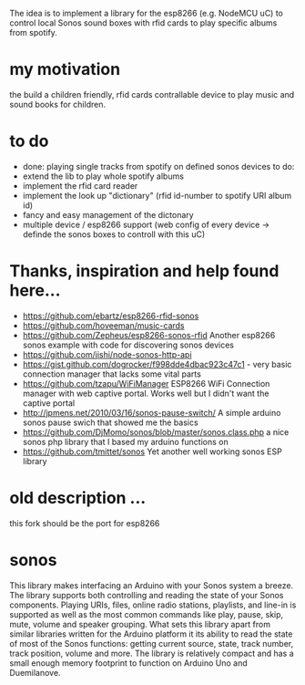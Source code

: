 The idea is to implement a library for the esp8266 (e.g. NodeMCU uC) to control local Sonos sound boxes with rfid cards to play specific albums from spotify.

# my motivation
the build a children friendly, rfid cards contrallable device to play music and sound books for children.

# to do
- done: playing single tracks from spotify on defined sonos devices
to do:
- extend the lib to play whole spotify albums
- implement the rfid card reader
- implement the look up "dictionary" (rfid id-number to spotify URI album id)
- fancy and easy management of the dictonary
- multiple device / esp8266 support (web config of every device -> definde the sonos boxes to controll with this uC)



# Thanks, inspiration and help found here...

- https://github.com/ebartz/esp8266-rfid-sonos 
- https://github.com/hoveeman/music-cards
- https://github.com/Zepheus/esp8266-sonos-rfid Another esp8266 sonos example with code for discovering sonos devices
- https://github.com/jishi/node-sonos-http-api
- https://gist.github.com/dogrocker/f998dde4dbac923c47c1 - very basic connection manager that lacks some vital parts
- https://github.com/tzapu/WiFiManager ESP8266 WiFi Connection manager with web captive portal. Works well but I didn't want the captive portal
- http://jpmens.net/2010/03/16/sonos-pause-switch/ A simple arduino sonos pause swich that showed me the basics
- https://github.com/DjMomo/sonos/blob/master/sonos.class.php a nice sonos php library that I based my arduino functions on
- https://github.com/tmittet/sonos Yet another well working sonos ESP library


# old description ... 


this fork should be the port for esp8266
# sonos
This library makes interfacing an Arduino with your Sonos system a breeze. The library supports both controlling and reading the state of your Sonos components.  Playing URIs, files, online radio stations, playlists, and line-in is supported as well as the most common commands like play, pause, skip, mute, volume and speaker grouping.  What sets this library apart from similar libraries written for the Arduino platform it its ability to read the state of most of the Sonos functions: getting current source, state, track number, track position, volume and more.  The library is relatively compact and has a small enough memory footprint to function on Arduino Uno and Duemilanove.
